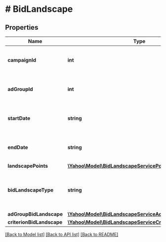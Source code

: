 # # BidLandscape

## Properties

Name | Type | Description | Notes
------------ | ------------- | ------------- | -------------
**campaignId** | **int** | &lt;div lang&#x3D;\&quot;ja\&quot;&gt;キャンペーンIDです。&lt;/div&gt;&lt;br&gt;&lt;div lang&#x3D;\&quot;en\&quot;&gt;Campaign ID.&lt;/div&gt; | [optional] 
**adGroupId** | **int** | &lt;div lang&#x3D;\&quot;ja\&quot;&gt;広告グループIDです。&lt;/div&gt;&lt;br&gt;&lt;div lang&#x3D;\&quot;en\&quot;&gt;Ad Gropup ID.&lt;/div&gt; | [optional] 
**startDate** | **string** | &lt;div lang&#x3D;\&quot;ja\&quot;&gt;開始日です。&lt;/div&gt;&lt;br&gt;&lt;div lang&#x3D;\&quot;en\&quot;&gt;Start date.&lt;/div&gt; | [optional] 
**endDate** | **string** | &lt;div lang&#x3D;\&quot;ja\&quot;&gt;終了日です。&lt;/div&gt;&lt;br&gt;&lt;div lang&#x3D;\&quot;en\&quot;&gt;End date.&lt;/div&gt; | [optional] 
**landscapePoints** | [**\Yahoo\Model\BidLandscapeServicePoints[]**](BidLandscapeServicePoints.md) |  | [optional] 
**bidLandscapeType** | **string** | &lt;div lang&#x3D;\&quot;ja\&quot;&gt;BidLandscape のサブタイプを示します。&lt;/div&gt;&lt;br&gt;&lt;div lang&#x3D;\&quot;en\&quot;&gt;The subtype of BidLandscape.&lt;/div&gt; | [optional] 
**adGroupBidLandscape** | [**\Yahoo\Model\BidLandscapeServiceAdGroupBidLandscape**](BidLandscapeServiceAdGroupBidLandscape.md) |  | [optional] 
**criterionBidLandscape** | [**\Yahoo\Model\BidLandscapeServiceCriterionBidLandscape**](BidLandscapeServiceCriterionBidLandscape.md) |  | [optional] 

[[Back to Model list]](../../README.md#documentation-for-models) [[Back to API list]](../../README.md#documentation-for-api-endpoints) [[Back to README]](../../README.md)


